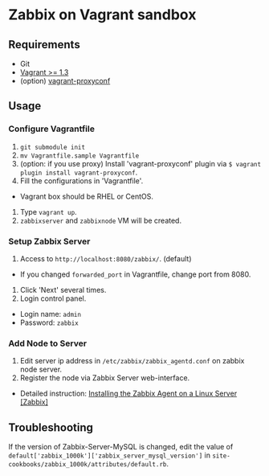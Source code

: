 Zabbix on Vagrant sandbox
=========================

Requirements
------------
- Git
- [Vagrant >= 1.3](http://www.vagrantup.com/downloads.html)
- (option) [vagrant-proxyconf](https://github.com/tmatilai/vagrant-proxyconf)

Usage
-----
### Configure Vagrantfile
1. `git submodule init`
1. `mv Vagrantfile.sample Vagrantfile`
1. (option: if you use proxy) Install 'vagrant-proxyconf' plugin via `$ vagrant plugin install vagrant-proxyconf`.
1. Fill the configurations in 'Vagrantfile'.
  - Vagrant box should be RHEL or CentOS.
1. Type `vagrant up`.
1. `zabbixserver` and `zabbixnode` VM will be created.

### Setup Zabbix Server
1. Access to `http://localhost:8080/zabbix/`. (default)
  - If you changed `forwarded_port` in Vagrantfile, change port from 8080.
1. Click 'Next' several times.
1. Login control panel.
  - Login name: `admin`
  - Password: `zabbix`

### Add Node to Server
1. Edit server ip address in `/etc/zabbix/zabbix_agentd.conf` on zabbix node server.
1. Register the node via Zabbix Server web-interface.
  - Detailed instruction: [Installing the Zabbix Agent on a Linux Server [Zabbix]](https://www.zabbix.com/wiki/howto/monitor/os/linux/agentinstallonlinux)

Troubleshooting
---------------
If the version of Zabbix-Server-MySQL is changed, edit the value of `default['zabbix_1000k']['zabbix_server_mysql_version']` in `site-cookbooks/zabbix_1000k/attributes/default.rb`.